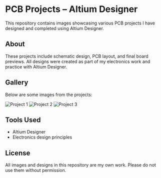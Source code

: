 # PCB Projects – Altium Designer

This repository contains images showcasing various PCB projects I have designed and completed using Altium Designer.

## About
These projects include schematic design, PCB layout, and final board previews. All designs were created as part of my electronics work and practice with Altium Designer.

## Gallery
Below are some images from the projects:

![Project 1](images/project1.jpg)
![Project 2](images/project2.jpg)
![Project 3](images/project3.jpg)

## Tools Used
- Altium Designer
- Electronics design principles

## License
All images and designs in this repository are my own work. Please do not use them without permission.
